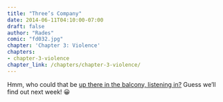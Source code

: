 ```yaml
---
title: "Three’s Company"
date: 2014-06-11T04:10:00-07:00
draft: false
author: "Rades"
comic: "fd032.jpg"
chapter: 'Chapter 3: Violence'
chapters:
- chapter-3-violence
chapter_link: /chapters/chapter-3-violence/
---
```


Hmm, who could that be <a href="/comic/pieces/">up there in the balcony, listening in?</a> Guess we’ll find out next week! 😀

